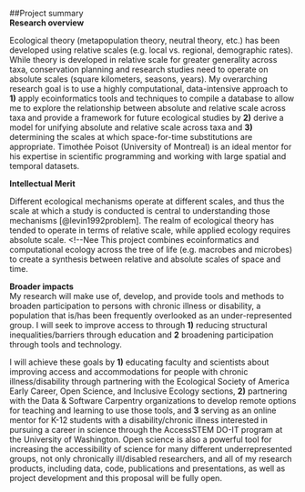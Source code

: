 <!--Prepare Project Summary (also called Abstract) of Proposed Research and Training. [1 page limit] This is an abstract of the proposed research and training. You must clearly address and identify in separate statements using the three boxes:(1) an overview of the project;(2) the intellectual merit of the proposed activity; and (3) the broader impacts resulting from the proposed activity or the application will be returned without review. For all areas, list your sponsoring scientist(s) and institution(s) in the overview.-->
##Project summary  
**Research overview**
<!--Needs complete rewrite-->  	
Ecological theory (metapopulation theory, neutral theory, etc.) has been developed using relative scales (e.g. local vs. regional, demographic rates).  While theory is developed in relative scale for greater generality across taxa, conservation planning and research studies need to operate on absolute scales (square kilometers, seasons, years).  My overarching research goal is to use a highly computational, data-intensive approach to  **1)** apply ecoinformatics tools and techniques to compile a database to allow me to explore the relationship between absolute and relative scale across taxa and provide a framework for future ecological studies by **2)** derive a model for unifying absolute and relative scale across taxa and **3)** determining the scales at which space-for-time substitutions are appropriate.  Timothée Poisot (University of Montreal) is an ideal mentor for his expertise in scientific programming and working with large spatial and temporal datasets. 

**Intellectual Merit** 
<!--Needs complete rewrite-->   
Different ecological mechanisms operate at different scales, and thus the scale at which a study is conducted is central to understanding those mechanisms [@levin1992problem].  The realm of ecological theory has tended to operate in terms of relative scale, while applied ecology requires absolute scale. <!--Nee This project combines ecoinformatics and computational ecology across the tree of life (e.g. macrobes and microbes) to create a synthesis between relative and absolute scales of space and time.

**Broader impacts**  
My research will make use of, develop, and provide tools and methods to broaden participation to persons with chronic illness or disability, a population that is/has been frequently overlooked as an under-represented group. I will seek to improve access to through **1)** reducing structural inequalities/barriers through education and **2** broadening participation through tools and technology.

I will achieve these goals by **1)** educating faculty and scientists about improving access and accommodations for people with chronic illness/disability through partnering with the Ecological Society of America Early Career, Open Science, and Inclusive Ecology sections, **2)** partnering with the Data & Software Carpentry organizations to develop remote options for teaching and learning to use those tools, and **3**  serving as an online mentor for K-12 students with a disability/chronic illness interested in pursuing a career in science through the AccessSTEM DO-IT program at the University of Washington. Open science is also a powerful tool for increasing the accessibility of science for many different underrepresented groups, not only chronically ill/disabled researchers, and all of my research products, including data, code, publications and presentations, as well as project development and this proposal will be fully open. 

